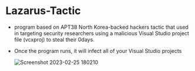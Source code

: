 # Lazarus-Tactic

* program based on APT38 North Korea-backed hackers tactic that used in targeting security researchers using a malicious Visual Studio project file (vcxproj) to steal their 0days.

* Once the program runs, it will infect all of your Visual Studio projects

    ![Screenshot 2023-02-25 180210](https://user-images.githubusercontent.com/60795188/221369862-ef3bd034-66ac-46e1-b2ac-d349a6cf6aa8.png)
